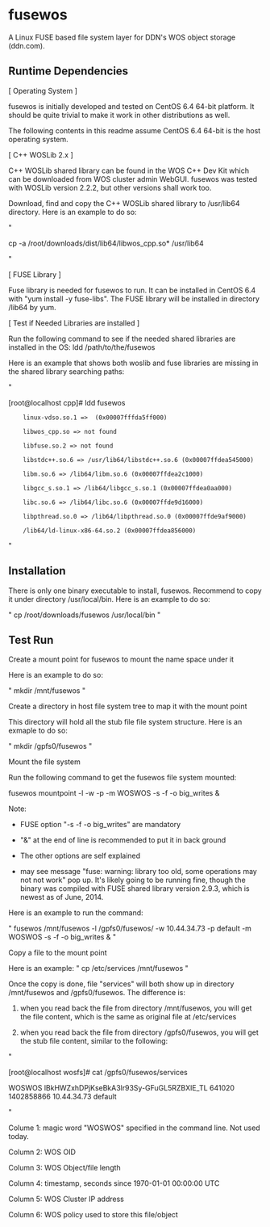 fusewos
=======

A Linux FUSE based file system layer for DDN's WOS object storage (ddn.com).

Runtime Dependencies
--------------------

[ Operating System ]

fusewos is initially developed and tested on CentOS 6.4 64-bit platform.  It should be quite trivial to make it work in other distributions as well.  

The following contents in this readme assume CentOS 6.4 64-bit is the host operating system.

[ C++ WOSLib 2.x ]

C++ WOSLib shared library can be found in the WOS C++ Dev Kit which can be downloaded from WOS cluster admin WebGUI.  fusewos was tested with WOSLib version 2.2.2, but other versions shall work too.

Download, find and copy the C++ WOSLib shared library to /usr/lib64 directory.  Here is an example to do so:

"

cp -a /root/downloads/dist/lib64/libwos_cpp.so* /usr/lib64

"

[ FUSE Library ]

Fuse library is needed for fusewos to run.  It can be installed in CentOS 6.4 with "yum install -y fuse-libs".  The FUSE library will be installed in directory /lib64 by yum.

[ Test if Needed Libraries are installed ]

Run the following command to see if the needed shared libraries are installed in the OS:
ldd /path/to/the/fusewos

Here is an example that shows both woslib and fuse libraries are missing in the shared library searching paths:

"

[root@localhost cpp]# ldd fusewos

        linux-vdso.so.1 =>  (0x00007fffda5ff000)

        libwos_cpp.so => not found

        libfuse.so.2 => not found

        libstdc++.so.6 => /usr/lib64/libstdc++.so.6 (0x00007ffdea545000)

        libm.so.6 => /lib64/libm.so.6 (0x00007ffdea2c1000)

        libgcc_s.so.1 => /lib64/libgcc_s.so.1 (0x00007ffdea0aa000)

        libc.so.6 => /lib64/libc.so.6 (0x00007ffde9d16000)

        libpthread.so.0 => /lib64/libpthread.so.0 (0x00007ffde9af9000)

        /lib64/ld-linux-x86-64.so.2 (0x00007ffdea856000)

"

Installation
------------
There is only one binary executable to install, fusewos.  Recommend to copy it under directory /usr/local/bin.  Here is an example to do so:

"
cp /root/downloads/fusewos /usr/local/bin
"

Test Run
--------
Create a mount point for fusewos to mount the name space under it

Here is an example to do so:

"
mkdir /mnt/fusewos
"

Create a directory in host file system tree to map it with the mount point

This directory will hold all the stub file file system structure.  Here is an exmaple to do so:

"
mkdir /gpfs0/fusewos
"

Mount the file system

Run the following command to get the fusewos file system mounted:

fusewos mountpoint -l <local fs stub file directory> -w <WOS Cluster IP address> -p <WOS Policy> -m WOSWOS -s -f -o big_writes &

Note:

   - FUSE option "-s -f -o big_writes" are mandatory

   - "&" at the end of line is recommended to put it in back ground

   - The other options are self explained

   - may see message "fuse: warning: library too old, some operations may not not work" pop up.  It's likely going to be running fine, though the binary was compiled with FUSE shared library version 2.9.3, which is newest as of June, 2014.

Here is an example to run the command:

"
fusewos /mnt/fusewos -l /gpfs0/fusewos/ -w 10.44.34.73 -p default -m WOSWOS -s -f -o big_writes &
"

Copy a file to the mount point

Here is an example:
"
cp /etc/services /mnt/fusewos
"

Once the copy is done, file "services" will both show up in directory /mnt/fusewos and /gpfs0/fusewos.  The difference is:

1. when you read back the file from directory /mnt/fusewos, you will get the file content, which is the same as original file at /etc/services

2. when you read back the file from directory /gpfs0/fusewos, you will get the stub file content, similar to the following:

"

[root@localhost wosfs]# cat /gpfs0/fusewos/services 

WOSWOS lBkHWZxhDPjKseBkA3lr93Sy-GFuGL5RZBXlE_TL 641020 1402858866 10.44.34.73 default

"

Colume 1: magic word "WOSWOS" specified in the command line.  Not used today.

Column 2: WOS OID

Column 3: WOS Object/file length

Column 4: timestamp, seconds since 1970-01-01 00:00:00 UTC

Column 5: WOS Cluster IP address

Column 6: WOS policy used to store this file/object







